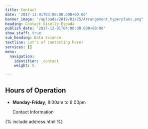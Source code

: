 ```yaml
---
title: Contact
date: '2017-11-01T03:00:00.000+00:00'
banner_image: "/uploads/2019/01/25/Arrangement_hyperplans.png"
heading: Contact Giselle Espada
publish_date: '2017-12-01T04:00:00.000+00:00'
show_staff: true
sub_heading: Data Science
textline: Lot's of contacting here!
services: []
menu:
  navigation:
    identifier: _contact
    weight: 5

---
```

## Hours of Operation

* **Monday-Friday**, 8:00am to 6:00pm 

  Contact Information

{% include address.html %}